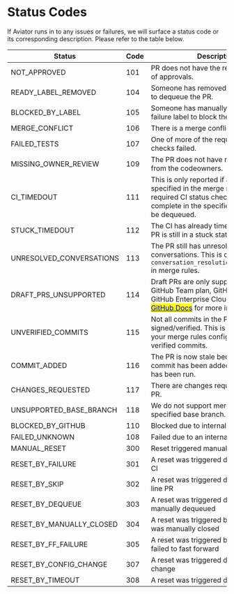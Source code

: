 # Status Codes

If Aviator runs in to any issues or failures, we will surface a status code or its corresponding description. Please refer to the table below.

| Status                      | Code | Description                                                                                                                                                                                                                                                                                                                                            |
| --------------------------- | ---- | ------------------------------------------------------------------------------------------------------------------------------------------------------------------------------------------------------------------------------------------------------------------------------------------------------------------------------------------------------ |
| NOT\_APPROVED               | 101  | PR does not have the required number of approvals.                                                                                                                                                                                                                                                                                                     |
| READY\_LABEL\_REMOVED       | 104  | Someone has removed the trigger label to dequeue the PR.                                                                                                                                                                                                                                                                                               |
| BLOCKED\_BY\_LABEL          | 105  | Someone has manually added the failure label to block the PR.                                                                                                                                                                                                                                                                                          |
| MERGE\_CONFLICT             | 106  | There is a merge conflict.                                                                                                                                                                                                                                                                                                                             |
| FAILED\_TESTS               | 107  | One of more of the required CI status checks failed.                                                                                                                                                                                                                                                                                                   |
| MISSING\_OWNER\_REVIEW      | 109  | The PR does not have required reviews from the codeowners.                                                                                                                                                                                                                                                                                             |
| CI\_TIMEDOUT                | 111  | This is only reported if a CI timeout is specified in the merge rules. The PR's required CI status check did not complete in the specified time and will be dequeued.                                                                                                                                                                                  |
| STUCK\_TIMEDOUT             | 112  | The CI has already timed out, and the PR is still in a stuck state.                                                                                                                                                                                                                                                                                    |
| UNRESOLVED\_CONVERSATIONS   | 113  | The PR still has unresolved conversations. This is only applicable if `conversation_resolution_required=true` in merge rules.                                                                                                                                                                                                                          |
| DRAFT\_PRS\_UNSUPPORTED     | 114  | Draft PRs are only supported with a GitHub Team plan, GitHub Enterprise, or GitHub Enterprise Cloud. See the [<mark style="color:blue;">GitHub Docs</mark>](https://docs.github.com/en/pull-requests/collaborating-with-pull-requests/proposing-changes-to-your-work-with-pull-requests/about-pull-requests#draft-pull-requests) for more information. |
| UNVERIFIED\_COMMITS         | 115  | Not all commits in the PR have been signed/verified. This is applicable if your merge rules configuration requires verified commits.                                                                                                                                                                                                                   |
| COMMIT\_ADDED               | 116  | The PR is now stale because a new commit has been added since the CI has been run.                                                                                                                                                                                                                                                                     |
| CHANGES\_REQUESTED          | 117  | There are changes requested on the PR.                                                                                                                                                                                                                                                                                                                 |
| UNSUPPORTED\_BASE\_BRANCH   | 118  | We do not support merging into the specified base branch.                                                                                                                                                                                                                                                                                              |
| BLOCKED\_BY\_GITHUB         | 110  | Blocked due to internal GitHub reasons.                                                                                                                                                                                                                                                                                                                |
| FAILED\_UNKNOWN             | 108  | Failed due to an internal error.                                                                                                                                                                                                                                                                                                                       |
| MANUAL\_RESET               | 300  | Reset triggered manually.                                                                                                                                                                                                                                                                                                                              |
| RESET\_BY\_FAILURE          | 301  | A reset was triggered due to failure of CI                                                                                                                                                                                                                                                                                                             |
| RESET\_BY\_SKIP             | 302  |  A reset was triggered due to a new skip line PR                                                                                                                                                                                                                                                                                                       |
| RESET\_BY\_DEQUEUE          | 303  | A reset was triggered due to a PR being manually dequeued                                                                                                                                                                                                                                                                                              |
| RESET\_BY\_MANUALLY\_CLOSED | 304  | A reset was triggered because a PR was manually closed                                                                                                                                                                                                                                                                                                 |
| RESET\_BY\_FF\_FAILURE      | 305  | A reset was triggered because Aviator failed to fast forward                                                                                                                                                                                                                                                                                           |
| RESET\_BY\_CONFIG\_CHANGE   | 307  | A reset was triggered due to config change                                                                                                                                                                                                                                                                                                             |
| RESET\_BY\_TIMEOUT          | 308  | A reset was triggered due to timeout                                                                                                                                                                                                                                                                                                                   |
